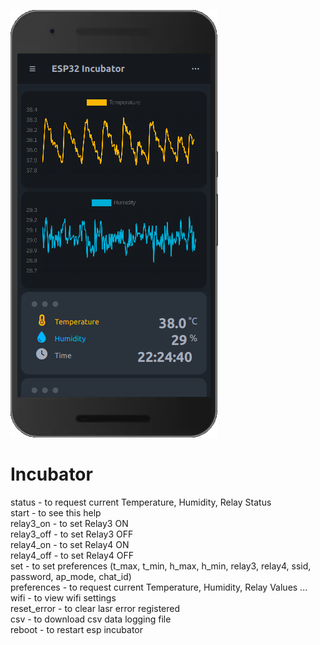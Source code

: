 ![incubator](incubator.png)
# Incubator

status - to request current Temperature, Humidity, Relay Status  
start - to see this help  
relay3_on - to set Relay3 ON  
relay3_off - to set Relay3 OFF  
relay4_on - to set Relay4 ON  
relay4_off - to set Relay4 OFF  
set - to set preferences (t_max, t_min, h_max, h_min, relay3, relay4, ssid, password, ap_mode, chat_id)  
preferences - to request current Temperature, Humidity, Relay Values ...  
wifi - to view wifi settings  
reset_error - to clear lasr error registered  
csv - to download csv data logging file  
reboot - to restart esp incubator  
